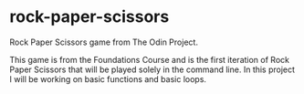 # rock-paper-scissors
Rock Paper Scissors game from The Odin Project.


This game is from the Foundations Course and is the first iteration of Rock Paper Scissors that will be played solely in the command line. In this project I will be working on basic functions and basic loops.